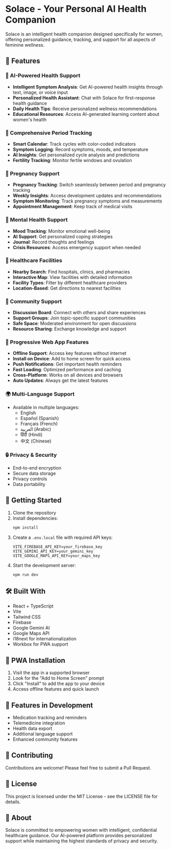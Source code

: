 # Solace - Your Personal AI Health Companion

Solace is an intelligent health companion designed specifically for women, offering personalized guidance, tracking, and support for all aspects of feminine wellness.

## 🌟 Features

### 🤖 AI-Powered Health Support
- **Intelligent Symptom Analysis**: Get AI-powered health insights through text, image, or voice input
- **Personalized Health Assistant**: Chat with Solace for first-response health guidance
- **Daily Health Tips**: Receive personalized wellness recommendations
- **Educational Resources**: Access AI-generated learning content about women's health

### 📅 Comprehensive Period Tracking
- **Smart Calendar**: Track cycles with color-coded indicators
- **Symptom Logging**: Record symptoms, moods, and temperature
- **AI Insights**: Get personalized cycle analysis and predictions
- **Fertility Tracking**: Monitor fertile windows and ovulation

### 🤰 Pregnancy Support
- **Pregnancy Tracking**: Switch seamlessly between period and pregnancy tracking
- **Weekly Insights**: Access development updates and recommendations
- **Symptom Monitoring**: Track pregnancy symptoms and measurements
- **Appointment Management**: Keep track of medical visits

### 🧠 Mental Health Support
- **Mood Tracking**: Monitor emotional well-being
- **AI Support**: Get personalized coping strategies
- **Journal**: Record thoughts and feelings
- **Crisis Resources**: Access emergency support when needed

### 🏥 Healthcare Facilities
- **Nearby Search**: Find hospitals, clinics, and pharmacies
- **Interactive Map**: View facilities with detailed information
- **Facility Types**: Filter by different healthcare providers
- **Location-Based**: Get directions to nearest facilities

### 👥 Community Support
- **Discussion Board**: Connect with others and share experiences
- **Support Groups**: Join topic-specific support communities
- **Safe Space**: Moderated environment for open discussions
- **Resource Sharing**: Exchange knowledge and support

### 📱 Progressive Web App Features
- **Offline Support**: Access key features without internet
- **Install on Device**: Add to home screen for quick access
- **Push Notifications**: Get important health reminders
- **Fast Loading**: Optimized performance and caching
- **Cross-Platform**: Works on all devices and browsers
- **Auto Updates**: Always get the latest features

### 🌍 Multi-Language Support
- Available in multiple languages:
  - English
  - Español (Spanish)
  - Français (French)
  - العربية (Arabic)
  - हिंदी (Hindi)
  - 中文 (Chinese)

### 🔒 Privacy & Security
- End-to-end encryption
- Secure data storage
- Privacy controls
- Data portability

## 🚀 Getting Started

1. Clone the repository
2. Install dependencies:
   ```bash
   npm install
   ```
3. Create a `.env.local` file with required API keys:
   ```
   VITE_FIREBASE_API_KEY=your_firebase_key
   VITE_GEMINI_API_KEY=your_gemini_key
   VITE_GOOGLE_MAPS_API_KEY=your_maps_key
   ```
4. Start the development server:
   ```bash
   npm run dev
   ```

## 🛠️ Built With
- React + TypeScript
- Vite
- Tailwind CSS
- Firebase
- Google Gemini AI
- Google Maps API
- i18next for internationalization
- Workbox for PWA support

## 📱 PWA Installation
1. Visit the app in a supported browser
2. Look for the "Add to Home Screen" prompt
3. Click "Install" to add the app to your device
4. Access offline features and quick launch

## 📱 Features in Development
- Medication tracking and reminders
- Telemedicine integration
- Health data export
- Additional language support
- Enhanced community features

## 🤝 Contributing
Contributions are welcome! Please feel free to submit a Pull Request.

## 📄 License
This project is licensed under the MIT License - see the LICENSE file for details.

## 💜 About
Solace is committed to empowering women with intelligent, confidential healthcare guidance. Our AI-powered platform provides personalized support while maintaining the highest standards of privacy and security.